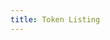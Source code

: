 ```yaml
---
title: Token Listing
---
```


<ExternalRedirect href="https://docs.starswap.xyz/protocol/V1/guides/token-listing" />
